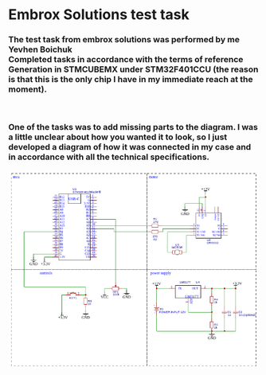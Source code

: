 # Embrox Solutions test task

### The test task from embrox solutions was performed by me Yevhen Boichuk<br>Completed tasks in accordance with the terms of reference<br>Generation in STMCUBEMX under STM32F401CCU (the reason is that this is the only chip I have in my immediate reach at the moment).

<br>

### One of the tasks was to add missing parts to the diagram. I was a little unclear about how you wanted it to look, so I just developed a diagram of how it was connected in my case and in accordance with all the technical specifications.

![Shematic](./README_FILES/Schematic.png)
